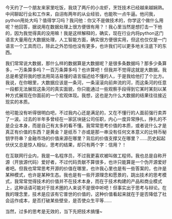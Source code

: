 今天约了一个朋友来家里吃饭，我烧了两斤的小龙虾，烹饪技术已经越来越娴熟。中间聊起行业和工作来，自诩有两年的从业经验，也能吹一点牛逼。他问我，python用处大吗？值得学习吗？我问他：你又不是做技术的，你学这个做什么用呢？他回答，据说用在数据处理上很方便很有用？！我心里当然是想打击一下他的，因为我觉得真的没用嘛！我是这样解释的，确实，现在行业内将python这门语言大量用在大数据处理，人工智能方面，确实很方便很实用，但这也仅仅是一门语言一个工具而已，除此之外恐怕也没有更多，也许我们可以更多地关注底下的东西。


我们常常说大数据，那什么样的数据算是大数据呢？是很多条数据吗？那多少条算多，一万条算多吗？一百万条算多吗？也许算吧！但我并不觉得这就是大数据。我总是希望将我的想法用简洁易懂的语言描述给不懂的人，于是我给他打了个比方。我说，在你眼里，大数据应该是一条河，一条滚滚向前奔流的河，而这条河的任意一段都无法展现这条河的真实面貌，你只能通过一些观察手段得到它某时某刻以某种方式展现在你面前的一个宏观体现。我想，这也是为什么大数据的结果往往接近现实的本质。


他可能没有听得很明白吧，不过我内心还是满足的，又在不懂行的人面前强行卖弄了一波。过去的半年多曾经在一家区块链公司任职，内心一度异常挣扎，挣扎的不是企业本身，而是自己有太多的看不懂。我常常思考价值的本质，或者说什么才是真正有价值的东西？是黄金？是纸币？亦或是那一串没有任何文本意义的比特币秘钥字符串？金融市场的价值来源在哪里？背后的价值支撑又在哪里？…...历史起起伏伏又总是惊人相似，思考的结果，却只有两个字：信用？！


在互联网行业内，我是一名程序员，不过我更喜欢被叫做工程师。我也总是自称开源（开放源代码）爱好者，不过代码贡献不算很多，也许只能算是一个伪开源爱好者吧。但我也常常思考开源的价值在哪里，也许我心里也是有一些答案的，也许是某种模式，也许是某种生态。我也是有一些开源理念和愿景的，跳出技术的思考模式，我常常觉得技术的价值并不在技术本身，而在于技术构建的产品和商业模式上，这种话语可能对于技术圈的人来说不是很中听吧！但事实出于思考与辩论。在我的理念里，技术是应该有它普世的价值的，这种价值看起来就在于是否降低了社会运作成本，是否打破某些壁垒，是否使众生平等…...


当然，过多的思考是无效的，当下先把技术搞懂~